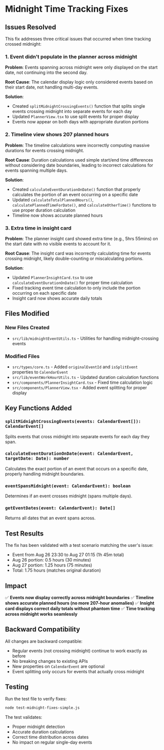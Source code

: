 # Midnight Time Tracking Fixes

## Issues Resolved

This fix addresses three critical issues that occurred when time tracking crossed midnight:

### 1. Event didn't populate in the planner across midnight
**Problem**: Events spanning across midnight were only displayed on the start date, not continuing into the second day.

**Root Cause**: The calendar display logic only considered events based on their start date, not handling multi-day events.

**Solution**: 
- Created `splitMidnightCrossingEvents()` function that splits single events crossing midnight into separate events for each day
- Updated `PlannerView.tsx` to use split events for proper display
- Events now appear on both days with appropriate duration portions

### 2. Timeline view shows 207 planned hours
**Problem**: The timeline calculations were incorrectly computing massive durations for events crossing midnight.

**Root Cause**: Duration calculations used simple start/end time differences without considering date boundaries, leading to incorrect calculations for events spanning multiple days.

**Solution**:
- Created `calculateEventDurationOnDate()` function that properly calculates the portion of an event occurring on a specific date
- Updated `calculateTotalPlannedHours()`, `calculatePlannedTimeForDate()`, and `calculateOtherTime()` functions to use proper duration calculation
- Timeline now shows accurate planned hours

### 3. Extra time in insight card
**Problem**: The planner insight card showed extra time (e.g., 5hrs 55mins) on the start date with no visible events to account for it.

**Root Cause**: The insight card was incorrectly calculating time for events crossing midnight, likely double-counting or miscalculating portions.

**Solution**:
- Updated `PlannerInsightCard.tsx` to use `calculateEventDurationOnDate()` for proper time calculation
- Fixed tracking event time calculation to only include the portion occurring on each specific date
- Insight card now shows accurate daily totals

## Files Modified

### New Files Created
- `src/lib/midnightEventUtils.ts` - Utilities for handling midnight-crossing events

### Modified Files
- `src/types/core.ts` - Added `originalEventId` and `isSplitEvent` properties to `CalendarEvent`
- `src/lib/eventWorkHourUtils.ts` - Updated duration calculation functions
- `src/components/PlannerInsightCard.tsx` - Fixed time calculation logic
- `src/components/PlannerView.tsx` - Added event splitting for proper display

## Key Functions Added

### `splitMidnightCrossingEvents(events: CalendarEvent[]): CalendarEvent[]`
Splits events that cross midnight into separate events for each day they span.

### `calculateEventDurationOnDate(event: CalendarEvent, targetDate: Date): number`
Calculates the exact portion of an event that occurs on a specific date, properly handling midnight boundaries.

### `eventSpansMidnight(event: CalendarEvent): boolean`
Determines if an event crosses midnight (spans multiple days).

### `getEventDates(event: CalendarEvent): Date[]`
Returns all dates that an event spans across.

## Test Results

The fix has been validated with a test scenario matching the user's issue:
- Event from Aug 26 23:30 to Aug 27 01:15 (1h 45m total)
- Aug 26 portion: 0.5 hours (30 minutes)
- Aug 27 portion: 1.25 hours (75 minutes)
- Total: 1.75 hours (matches original duration)

## Impact

✅ **Events now display correctly across midnight boundaries**
✅ **Timeline shows accurate planned hours (no more 207-hour anomalies)**
✅ **Insight card displays correct daily totals without phantom time**
✅ **Time tracking across midnight works seamlessly**

## Backward Compatibility

All changes are backward compatible:
- Regular events (not crossing midnight) continue to work exactly as before
- No breaking changes to existing APIs
- New properties on `CalendarEvent` are optional
- Event splitting only occurs for events that actually cross midnight

## Testing

Run the test file to verify fixes:
```bash
node test-midnight-fixes-simple.js
```

The test validates:
- Proper midnight detection
- Accurate duration calculations
- Correct time distribution across dates
- No impact on regular single-day events
